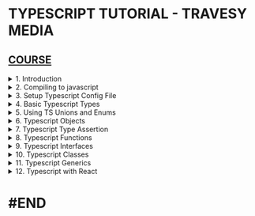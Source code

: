 # TYPESCRIPT TUTORIAL - TRAVESY MEDIA

## [COURSE](https://www.youtube.com/watch?v=BCg4U1FzODs&ab_channel=TraversyMedia)

<details>
  <summary>1. Introduction </summary>

# Introduction

# Install Typescript globally

```x
sudo npm i -g typescript
```

# Get current Typescript Version

```x
tsc -v
```

<img width="1211" alt="image" src="https://github.com/omeatai/My-Tutorials/assets/32337103/058ab52d-783f-4cfc-8961-5a4dacee5f5a">
<img width="1211" alt="image" src="https://github.com/omeatai/My-Tutorials/assets/32337103/721c660a-353a-4112-ab67-e952b85c84a2">


# #END </details>

<details>
  <summary>2. Compiling to javascript </summary>

# Compiling to javascript

```x
tsc index
tsc --watch index
```

### TS/crash-course/index.ts:

```ts
let personId: number = 12;
let firstName: string = "John";
let isDeleted: boolean = false;
```

### TS/crash-course/index.js:

```ts
"use strict";
Object.defineProperty(exports, "__esModule", { value: true });
var personId = 12;
var firstName = "John";
var isDeleted = false;
```

<img width="1385" alt="image" src="https://github.com/user-attachments/assets/7dd3427d-772f-401f-8aad-ae493362343c">
<img width="1385" alt="image" src="https://github.com/user-attachments/assets/33cb7d56-9060-4f3e-beda-7b46db55f170">

# #END </details>

<details>
  <summary>3. Setup Typescript Config File </summary>

# Setup Typescript Config File

## Initialize File

```x
tsc --init
```

```x
➜  02_ts_proj tsc --init

Created a new tsconfig.json with:                                                                                       
                                                                                                                     TS 
  target: es2016
  module: commonjs
  strict: true
  esModuleInterop: true
  skipLibCheck: true
  forceConsistentCasingInFileNames: true

You can learn more at https://aka.ms/tsconfig
```

# Make changes to Config Options

### dev_projects/02_ts_proj/tsconfig.json:

```json
"target": "ES6" /* Set the JavaScript language version for emitted JavaScript and include compatible library declarations. */,
"rootDir": "./src" /* Specify the root folder within your source files. */,
 "outDir": "./dist" /* Specify an output folder for all emitted files. */,
```

### dev_projects/02_ts_proj/src/index.ts:

```ts
let personId: number = 12;
let firstName: string = "John";
let isDeleted: boolean = false;
let age: number | null = null;

console.log({ personId, firstName, isDeleted, age });
```

### dev_projects/02_ts_proj/dist/index.js:

```js
"use strict";
let personId = 12;
let firstName = "John";
let isDeleted = false;
let age = null;
console.log({ personId, firstName, isDeleted, age });
```

### dev_projects/02_ts_proj/dist/index.html:

```html
<!DOCTYPE html>
<html lang="en">
  <head>
    <meta charset="UTF-8" />
    <meta name="viewport" content="width=device-width, initial-scale=1.0" />
    <title>My Website</title>
  </head>
  <body>
    <h1>Welcome, World!</h1>
    <script src="./index.js"></script>
  </body>
</html>
```

# Run to Compile

```x
tsc --watch
```

![image](https://github.com/user-attachments/assets/3e5756c6-d765-4df8-a043-2c9929c8b6a6)

<img width="1341" alt="image" src="https://github.com/user-attachments/assets/266eb74f-2d2e-4db8-81a6-67f8a20edc15">
<img width="1385" alt="image" src="https://github.com/user-attachments/assets/0ff85a6b-5ec7-4b97-b7b1-43e5d5b16a5e">

# #END </details>

<details>
  <summary>4. Basic Typescript Types </summary>

# Basic Typescript Types

### dev_projects/02_ts_proj/src/index.ts:

```ts
// TS Simple Variables
let personId: number = 5;
let firstName: string = "John";
let isDeleted: boolean = false;
let age: number | null = null;
let x: any = "Hello";

// TS Objects
let personObj: {
  personId: number;
  firstName: string;
  isDeleted: boolean;
  age: number | null;
} = {
  personId: 1,
  firstName: "John",
  isDeleted: false,
  age: null,
};

// TS Arrays/Lists
let peopleArr: Array<string> = ["John", "Jane", "Jenny"];
let peopleArr2: string[] = ["John", "Jane", "Jenny"];
let personArr: [number, string, boolean, number | null] = [
  5,
  "John",
  false,
  null,
];

// TS Arrays/Lists of Objects
let peopleArr3: {
  personId: number;
  firstName: string;
  isDeleted: boolean;
  age: number | null;
}[] = [
  {
    personId: 1,
    firstName: "John",
    isDeleted: false,
    age: null,
  },
  {
    personId: 2,
    firstName: "Jane",
    isDeleted: false,
    age: null,
  },
];

// TS Arrays/Lists of Arrays (Tuple Array)
let peopleArr4: [number, string, boolean, number | null][] = [
  [5, "John", false, null],
  [6, "Jane", false, null],
];

```

### dev_projects/02_ts_proj/dist/index.js:

```js
"use strict";
// TS Simple Variables
let personId = 5;
let firstName = "John";
let isDeleted = false;
let age = null;
let x = "Hello";
// TS Objects
let personObj = {
    personId: 1,
    firstName: "John",
    isDeleted: false,
    age: null,
};
// TS Arrays/Lists
let peopleArr = ["John", "Jane", "Jenny"];
let peopleArr2 = ["John", "Jane", "Jenny"];
let personArr = [
    5,
    "John",
    false,
    null,
];
// TS Arrays/Lists of Objects
let peopleArr3 = [
    {
        personId: 1,
        firstName: "John",
        isDeleted: false,
        age: null,
    },
    {
        personId: 2,
        firstName: "Jane",
        isDeleted: false,
        age: null,
    },
];
// TS Arrays/Lists of Arrays (Tuple Array)
let peopleArr4 = [
    [5, "John", false, null],
    [6, "Jane", false, null],
];

```

<img width="1341" alt="image" src="https://github.com/user-attachments/assets/9ed9d74f-fda6-4a6c-a5d1-5247a9dfc732">


# #END </details>

<details>
  <summary>5. Using TS Unions and Enums </summary>

# Using TS Unions and Enums

### dev_projects/02_ts_proj/src/index.ts:

```ts
// Union
let pid: string | number;
pid = "22";
pid = 22;

// Enum
enum Direction1 {
  Up = 1,
  Down,
  Left,
  Right,
}

console.log(Direction1.Up); // 1
console.log(Direction1.Down); // 2

enum Direction2 {
  Up = "Up",
  Down = "Down",
  Left = "Left",
  Right = "Right",
}

console.log(Direction2.Up); // Up
console.log(Direction2.Down); // Down
```

### TS/crash-course/dist/index.js:

```ts
"use strict";
// Union
let pid;
pid = "22";
pid = 22;
// Enum
var Direction1;
(function (Direction1) {
    Direction1[Direction1["Up"] = 1] = "Up";
    Direction1[Direction1["Down"] = 2] = "Down";
    Direction1[Direction1["Left"] = 3] = "Left";
    Direction1[Direction1["Right"] = 4] = "Right";
})(Direction1 || (Direction1 = {}));
console.log(Direction1.Up); // 1
console.log(Direction1.Down); // 2
var Direction2;
(function (Direction2) {
    Direction2["Up"] = "Up";
    Direction2["Down"] = "Down";
    Direction2["Left"] = "Left";
    Direction2["Right"] = "Right";
})(Direction2 || (Direction2 = {}));
console.log(Direction2.Up); // Up
console.log(Direction2.Down); // Down
```

![image](https://github.com/user-attachments/assets/fb93ec8d-b0e1-4285-86c4-1576f9eeeb9a)
<img width="1385" alt="image" src="https://github.com/user-attachments/assets/94a6bcb8-a031-4080-92e2-5941a5e777d5">

# #END </details>

<details>
  <summary>6. Typescript Objects </summary>

# Typescript Objects

### TS/crash-course/src/index.ts:

```ts
// Objects

const user1: {
  id: number;
  name: string;
} = {
  id: 1,
  name: "John",
};

// Setting Type
type User = {
  id: number;
  name: string;
};

const user2: User = {
  id: 1,
  name: "John",
};
```

### TS/crash-course/dist/index.js:

```ts
"use strict";
// Objects
const user1 = {
    id: 1,
    name: "John",
};
const user2 = {
    id: 1,
    name: "John",
};
```

<img width="910" alt="image" src="https://github.com/omeatai/My-Tutorials/assets/32337103/024a64db-0f11-4e83-bdcf-7d4161dd4751">
<img width="910" alt="image" src="https://github.com/omeatai/My-Tutorials/assets/32337103/0d50afe4-4f99-463d-96df-f6555e4d581b">

# #END </details>

<details>
  <summary>7. Typescript Type Assertion </summary>

# Typescript Type Assertion

### TS/crash-course/src/index.ts:

```ts
// Type Assertion
let cid: any = 1;

let customerId1 = <number>cid;
let customerId2 = cid as number;

customerId1 = 2;
customerId2 = 3;
```

### TS/crash-course/dist/index.js:

```ts
"use strict";
// Type Assertion
let cid = 1;
let customerId1 = cid;
let customerId2 = cid;
customerId1 = 2;
customerId2 = 3;
```

<img width="910" alt="image" src="https://github.com/omeatai/My-Tutorials/assets/32337103/e37eb1b6-26cd-433b-b490-8a5a0ba6b2ac">
<img width="910" alt="image" src="https://github.com/omeatai/My-Tutorials/assets/32337103/eafb0eb4-68da-4f8a-832f-e2d41f49f86a">

# #END </details>

<details>
  <summary>8. Typescript Functions </summary>

# Typescript Functions

### TS/crash-course/src/index.ts:

```ts
// Functions
function addNum(x: number, y: number): number {
  return x + y;
}

console.log(addNum(1, 2));

// Void
function log(message: string | number): void {
  console.log(message);
}
```

### TS/crash-course/dist/index.js:

```ts
"use strict";
// Functions
function addNum(x, y) {
    return x + y;
}
console.log(addNum(1, 2));
// Void
function log(message) {
    console.log(message);
}
```

<img width="910" alt="image" src="https://github.com/omeatai/My-Tutorials/assets/32337103/14d5b40d-0069-478c-93de-c16ba4c79819">
<img width="910" alt="image" src="https://github.com/omeatai/My-Tutorials/assets/32337103/7c8c89ba-57d6-4d89-b98a-65c3916fb964">

# #END </details>

<details>
  <summary>9. Typescript Interfaces </summary>

# Typescript Interfaces

### TS/crash-course/src/index.ts:

```ts
// Interfaces
interface UserInterface {
  readonly id: number;
  name: string;
  age?: number;
}

const user1: UserInterface = {
  id: 1,
  name: "John",
};

//Type
type Point = number | string;
const p1: Point = 1;

// Interface with Functions
interface MathFunc {
  (x: number, y: number): number;
}

const add: MathFunc = (x: number, y: number): number => x + y;
const sub: MathFunc = (x: number, y: number): number => x - y;
```

### TS/crash-course/dist/index.js:

```ts
"use strict";
const user1 = {
    id: 1,
    name: "John",
};
const p1 = 1;
const add = (x, y) => x + y;
const sub = (x, y) => x - y;
```

<img width="910" alt="image" src="https://github.com/omeatai/My-Tutorials/assets/32337103/ca4211fc-8bd2-4aa7-a93c-cb9ccf6c813a">
<img width="910" alt="image" src="https://github.com/omeatai/My-Tutorials/assets/32337103/c4efcf6d-3c40-44af-8723-62c3867a700e">

# #END </details>

<details>
  <summary>10. Typescript Classes </summary>

# Typescript Classes

### TS/crash-course/src/index.ts:

```ts
//Class Interface
interface PersonInterface {
  age: number;
  register(): string;
}

// Classes
class Person implements PersonInterface {
  private id: number;
  protected name: string;
  public age: number;

  constructor(id: number, name: string, age: number) {
    this.id = id;
    this.name = name;
    this.age = age;
    console.log(this.id, this.name, this.age);
  }

  register() {
    return `${this.name} is now registered`;
  }
}

const brad = new Person(1, "Brad Traddy", 30);
const mike = new Person(2, "Mike Jordan", 25);

console.log(brad, mike);
console.log(brad.age);
console.log(brad.register());

//SubClass
class Employee extends Person {
  position: string;

  constructor(id: number, name: string, age: number, position: string) {
    super(id, name, age);
    this.position = position;
  }
}

const emp = new Employee(3, "Shawn", 34, "Developer");
console.log(emp);
```

### TS/crash-course/dist/index.js:

```ts
"use strict";
// Classes
class Person {
    constructor(id, name, age) {
        this.id = id;
        this.name = name;
        this.age = age;
        console.log(this.id, this.name, this.age);
    }
    register() {
        return `${this.name} is now registered`;
    }
}
const brad = new Person(1, "Brad Traddy", 30);
const mike = new Person(2, "Mike Jordan", 25);
console.log(brad, mike);
console.log(brad.age);
console.log(brad.register());
//SubClass
class Employee extends Person {
    constructor(id, name, age, position) {
        super(id, name, age);
        this.position = position;
    }
}
const emp = new Employee(3, "Shawn", 34, "Developer");
console.log(emp);
```

<img width="910" alt="image" src="https://github.com/omeatai/My-Tutorials/assets/32337103/096f49aa-2c0d-47c8-9e7b-a96aa27350ec">
<img width="910" alt="image" src="https://github.com/omeatai/My-Tutorials/assets/32337103/9f960bdf-a3ac-49e6-99d6-5d9b90726d8f">

# #END </details>

<details>
  <summary>11. Typescript Generics </summary>

# Typescript Generics

### TS/crash-course/src/index.ts:

```ts
function getArray(items: any[]): any[] {
  return new Array().concat(items);
}

let numArray = getArray([1, 2, 3, 4]);
let strArray = getArray(["brad", "John", "Jill"]);

numArray.push("hello");
strArray.push(3);

// Generics
function getArray2<T>(items: T[]): T[] {
  return new Array().concat(items);
}

let numArray2 = getArray2<number>([1, 2, 3, 4]);
let strArray2 = getArray2<string>(["brad", "John", "Jill"]);

numArray2.push(5);
strArray2.push("Jane");
```

### TS/crash-course/dist/index.js:

```ts
"use strict";
function getArray(items) {
    return new Array().concat(items);
}
let numArray = getArray([1, 2, 3, 4]);
let strArray = getArray(["brad", "John", "Jill"]);
numArray.push("hello");
strArray.push(3);
// Generics
function getArray2(items) {
    return new Array().concat(items);
}
let numArray2 = getArray2([1, 2, 3, 4]);
let strArray2 = getArray2(["brad", "John", "Jill"]);
numArray2.push(5);
strArray2.push("Jane");
```

<img width="910" alt="image" src="https://github.com/omeatai/My-Tutorials/assets/32337103/eaab4b2d-2292-4284-9417-3c88b344cf46">
<img width="910" alt="image" src="https://github.com/omeatai/My-Tutorials/assets/32337103/bb4100ea-1da2-4103-b8d5-301231afcfea">

# #END </details>

<details>
  <summary>12. Typescript with React </summary>

# Typescript with React

<img width="910" alt="image" src="https://github.com/omeatai/My-Tutorials/assets/32337103/4e98c78b-1a2a-46a4-b031-39459420168d">
<img width="910" alt="image" src="https://github.com/omeatai/My-Tutorials/assets/32337103/16226a7c-5d30-4751-bc55-f91248094dbd">
<img width="1179" alt="image" src="https://github.com/omeatai/My-Tutorials/assets/32337103/3baaaaa8-f263-4717-bfe5-b711fe98fd46">

# Install React App with Typescript

```tsbs
npx create-react-app . --template typescript
npx create-react-app reactts-app --template typescript
OR
yarn create react-app reactts-app --template typescript
OR
yarn create react-app reactts-app
yarn add typescript @types/node @types/react @types/react-dom @types/jest
```

### TS/reactts-app/src/App.tsx:

```ts
import "./App.css";
import Header from "./Header";

function App() {
  return (
    <div className="App">
      <Header title="Hello World" color="red" />
    </div>
  );
}

export default App;
```

### TS/reactts-app/src/Header.tsx:

```ts
import React from "react";

export interface Props {
  title: string;
  color?: string;
}

const Header = (props: Props) => {
  return (
    <header>
      <h1 style={{ color: props.color ? props.color : "blue" }}>
        {props.title}
      </h1>
    </header>
  );
};

export default Header;
```

# #END </details>

# #END
